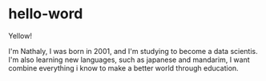 # hello-word

Yellow!

I'm Nathaly, I was born in 2001, and I'm studying to become a data scientis.
I'm also learning new languages, such as japanese and mandarim, I want combine everything i know to make a better world through education.
